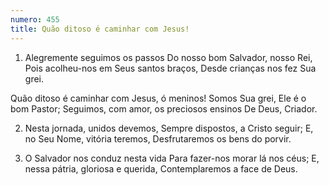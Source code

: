 ```yaml
---
numero: 455
title: Quão ditoso é caminhar com Jesus!
---
```

1. Alegremente seguimos os passos
Do nosso bom Salvador, nosso Rei,
Pois acolheu-nos em Seus santos braços,
Desde crianças nos fez Sua grei.

Quão ditoso é caminhar com Jesus, ó meninos!
Somos Sua grei, Ele é o bom Pastor;
Seguimos, com amor, os preciosos ensinos
De Deus, Criador.

2. Nesta jornada, unidos devemos,
Sempre dispostos, a Cristo seguir;
E, no Seu Nome, vitória teremos,
Desfrutaremos os bens do porvir.

3. O Salvador nos conduz nesta vida
Para fazer-nos morar lá nos céus;
E, nessa pátria, gloriosa e querida,
Contemplaremos a face de Deus.
